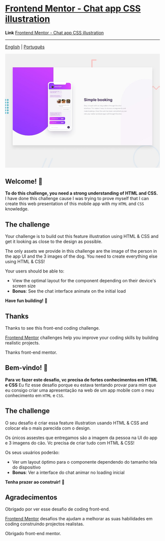 # [Frontend Mentor - Chat app CSS illustration](https://eufraniodiogo.github.io/web-apresentation-of-mobile-app)


**Link** [Frontend Mentor - Chat app CSS illustration](https://eufraniodiogo.github.io/web-apresentation-of-mobile-app)

---

[English](#english) | [Português](#portugues)

![Design preview for the Chat app CSS illustration coding challenge](./design/desktop-preview.jpg)

<h2 id="english">Welcome! 👋</h2>

**To do this challenge, you need a strong understanding of HTML and CSS.**
I have done this challenge cause I was trying to prove myself that I can create this web presentation of this mobile app with my `HTML` and `CSS` knowledge.

## The challenge

Your challenge is to build out this feature illustration using HTML & CSS and get it looking as close to the design as possible.

The only assets we provide in this challenge are the image of the person in the app UI and the 3 images of the dog. You need to create everything else using HTML & CSS!

Your users should be able to:

- View the optimal layout for the component depending on their device's screen size
- **Bonus**: See the chat interface animate on the initial load

**Have fun building!** 🚀

## Thanks

Thanks to see this front-end coding challenge.

[Frontend Mentor](https://www.frontendmentor.io) challenges help you improve your coding skills by building realistic projects.

Thanks front-end mentor.


<h2 id="portugues">Bem-vindo! 👋</h2>

**Para vc fazer este desafio, vc precisa de fortes conhecimentos em HTML e CSS**
Eu fiz esse desafio porque eu estava tentando provar para mim que eu consigo criar uma apresentação na web de um app mobile com o meu conhecimento em `HTML` e `CSS`.
## The challenge

O seu desafio é criar essa feature illustration usando HTML & CSS and colocar ela o mais parecida com o design.

Os únicos assestes que entregamos são a imagem da pessoa na UI do app e 3 imagens do cão. Vc precisa de criar tudo com HTML & CSS!

Os seus usuários poderão:

- Ver um layout óptimo para o componente dependendo do tamanho tela do dispositivo
- **Bonus**: Ver a interface do chat animar no loading inicial

**Tenha prazer ao construir!** 🚀

## Agradecimentos

Obrigado por ver esse desafio de coding front-end.

[Frontend Mentor](https://www.frontendmentor.io) desafios the ajudam a melhorar as suas habilidades em coding construindo projectos realistas.

Obrigado front-end mentor.
